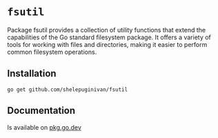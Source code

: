 # `fsutil`

Package fsutil provides a collection of utility functions that extend the
capabilities of the Go standard filesystem package. It offers a variety of
tools for working with files and directories, making it easier to perform
common filesystem operations.

## Installation

```shell
go get github.com/shelepuginivan/fsutil
```

## Documentation

Is available on [pkg.go.dev](https://pkg.go.dev/github.com/shelepuginivan/fsutil)
